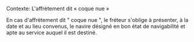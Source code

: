 Contexte: L'affrètement dit « coque nue »

En cas d'affrètement dit " coque nue ", le fréteur s'oblige à présenter, à la date et au lieu convenus, le navire désigné en bon état de navigabilité et apte au service auquel il est destiné.